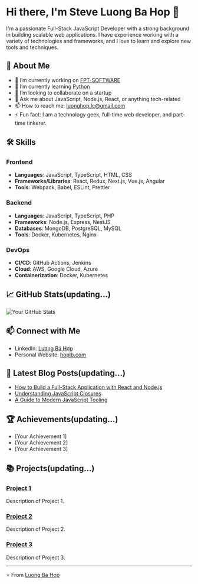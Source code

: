 # Hi there, I'm Steve Luong Ba Hop 👋

I'm a passionate Full-Stack JavaScript Developer with a strong background in building scalable web applications. I have experience working with a variety of technologies and frameworks, and I love to learn and explore new tools and techniques.

## 🚀 About Me

- 🔭 I’m currently working on [FPT-SOFTWARE](https://fptsoftware.com/)
- 🌱 I’m currently learning [Python](https://www.python.org/)
- 👯 I’m looking to collaborate on a startup
- 💬 Ask me about JavaScript, Node.js, React, or anything tech-related
- 📫 How to reach me: luonghop.lc@gmail.com
- ⚡ Fun fact: I am a technology geek, full-time web developer, and part-time tinkerer.

## 🛠️ Skills

### Frontend
- **Languages**: JavaScript, TypeScript, HTML, CSS
- **Frameworks/Libraries**: React, Redux, Next.js, Vue.js, Angular
- **Tools**: Webpack, Babel, ESLint, Prettier

### Backend
- **Languages**: JavaScript, TypeScript, PHP
- **Frameworks**: Node.js, Express, NestJS
- **Databases**: MongoDB, PostgreSQL, MySQL
- **Tools**: Docker, Kubernetes, Nginx

### DevOps
- **CI/CD**: GitHub Actions, Jenkins
- **Cloud**: AWS, Google Cloud, Azure
- **Containerization**: Docker, Kubernetes

## 📈 GitHub Stats(updating...)

![Your GitHub Stats](https://github-readme-stats.vercel.app/api?username=your-github-username&show_icons=true&theme=radical)

## 📫 Connect with Me

- LinkedIn: [Lương Bá Hợp](https://www.linkedin.com/in/steve-luong-ba-hop-88890ba0/)
- Personal Website: [hoplb.com](https://hoplb.com)

## 📝 Latest Blog Posts(updating...)

<!-- BLOG-POST-LIST:START -->
- [How to Build a Full-Stack Application with React and Node.js](https://your-blog.com/full-stack-react-node)
- [Understanding JavaScript Closures](https://your-blog.com/javascript-closures)
- [A Guide to Modern JavaScript Tooling](https://your-blog.com/modern-js-tooling)
<!-- BLOG-POST-LIST:END -->

## 🏆 Achievements(updating...)

- [Your Achievement 1]
- [Your Achievement 2]
- [Your Achievement 3]

## 📚 Projects(updating...)

### [Project 1](https://github.com/your-github-username/project-1)
Description of Project 1.

### [Project 2](https://github.com/your-github-username/project-2)
Description of Project 2.

### [Project 3](https://github.com/your-github-username/project-3)
Description of Project 3.

---

⭐️ From [Luong Ba Hop](https://github.com/luongbahop)
